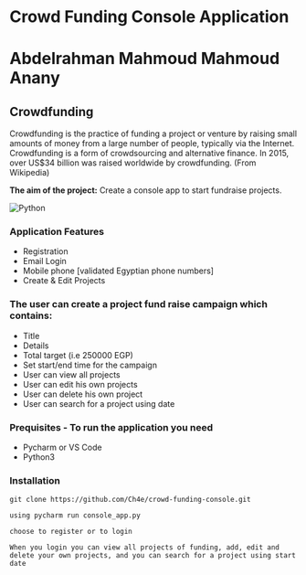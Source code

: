 # Crowd Funding Console Application

# Abdelrahman Mahmoud Mahmoud Anany

## Crowdfunding

Crowdfunding is the practice of funding a project or venture by raising small amounts of money from a large number of people, typically via the Internet.
Crowdfunding is a form of crowdsourcing and alternative finance. In 2015, over US$34 billion was raised worldwide by crowdfunding. (From Wikipedia)

**The aim of the project:** Create a console app to start fundraise projects.

![Python](https://d1q6f0aelx0por.cloudfront.net/product-logos/library-python-logo.png)

### Application Features

- Registration
- Email Login
- Mobile phone [validated Egyptian phone numbers]
- Create & Edit Projects

### The user can create a project fund raise campaign which contains:

- Title
- Details
- Total target (i.e 250000 EGP)
- Set start/end time for the campaign
- User can view all projects
- User can edit his own projects
- User can delete his own project
- User can search for a project using date

### Prequisites - To run the application you need

- Pycharm or VS Code
- Python3

### Installation

```
git clone https://github.com/Ch4e/crowd-funding-console.git
```

```
using pycharm run console_app.py
```

```
choose to register or to login
```

```
When you login you can view all projects of funding, add, edit and delete your own projects, and you can search for a project using start date
```

